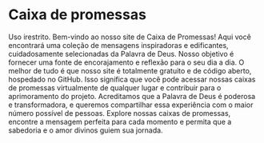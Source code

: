 # Caixa de promessas
Uso irestrito. 
Bem-vindo ao nosso site de Caixa de Promessas! Aqui você encontrará uma coleção de mensagens inspiradoras e edificantes, cuidadosamente selecionadas da Palavra de Deus. Nosso objetivo é fornecer uma fonte de encorajamento e reflexão para o seu dia a dia. O melhor de tudo é que nosso site é totalmente gratuito e de código aberto, hospedado no GitHub. Isso significa que você pode acessar nossas caixas de promessas virtualmente de qualquer lugar e contribuir para o aprimoramento do projeto. Acreditamos que a Palavra de Deus é poderosa e transformadora, e queremos compartilhar essa experiência com o maior número possível de pessoas. Explore nossas caixas de promessas, encontre a mensagem perfeita para cada momento e permita que a sabedoria e o amor divinos guiem sua jornada.
